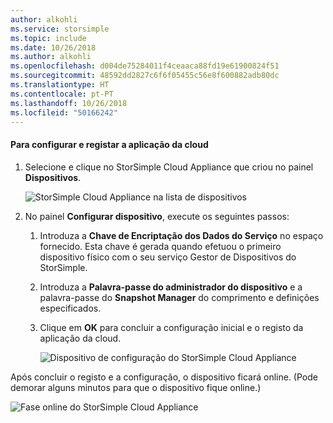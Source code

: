 ```yaml
---
author: alkohli
ms.service: storsimple
ms.topic: include
ms.date: 10/26/2018
ms.author: alkohli
ms.openlocfilehash: d004de75284011f4ceaaca88fd19e61900824f51
ms.sourcegitcommit: 48592dd2827c6f6f05455c56e8f600882adb80dc
ms.translationtype: HT
ms.contentlocale: pt-PT
ms.lasthandoff: 10/26/2018
ms.locfileid: "50166242"
---
```

#### <a name="to-configure-and-register-the-cloud-appliance"></a>Para configurar e registar a aplicação da cloud

1. Selecione e clique no StorSimple Cloud Appliance que criou no painel **Dispositivos**.

    ![StorSimple Cloud Appliance na lista de dispositivos](./media/storsimple-8000-create-cloud-appliance-u2/sca-create3.png)
2. No painel **Configurar dispositivo**, execute os seguintes passos:
    
    1. Introduza a **Chave de Encriptação dos Dados do Serviço** no espaço fornecido. Esta chave é gerada quando efetuou o primeiro dispositivo físico com o seu serviço Gestor de Dispositivos do StorSimple.

    2. Introduza a **Palavra-passe do administrador do dispositivo** e a palavra-passe do **Snapshot Manager** do comprimento e definições especificados.

    3. Clique em **OK** para concluir a configuração inicial e o registo da aplicação da cloud.
    
        ![Dispositivo de configuração do StorSimple Cloud Appliance](./media/storsimple-8000-configure-register-cloud-appliance/sca-configure1.png)

Após concluir o registo e a configuração, o dispositivo ficará online. (Pode demorar alguns minutos para que o dispositivo fique online.)

![Fase online do StorSimple Cloud Appliance](./media/storsimple-8000-configure-register-cloud-appliance/sca-configure2.png)

